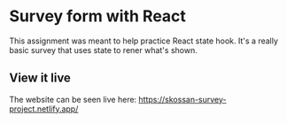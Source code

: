 # Survey form with React

This assignment was meant to help practice React state hook. It's a really basic survey that uses state to rener what's shown.

## View it live

The website can be seen live here: https://skossan-survey-project.netlify.app/
